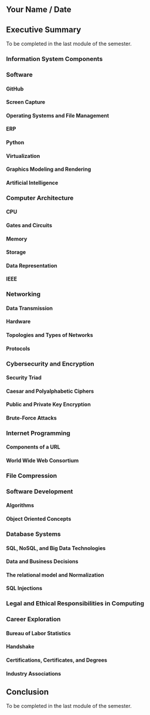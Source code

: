## Your Name / Date

## Executive Summary
To be completed in the last module of the semester.

### Information System Components

### Software
#### GitHub
#### Screen Capture
#### Operating Systems and File Management
#### ERP
#### Python
#### Virtualization
#### Graphics Modeling and Rendering
#### Artificial Intelligence

### Computer Architecture
#### CPU
#### Gates and Circuits
#### Memory
#### Storage
#### Data Representation
#### IEEE

### Networking
#### Data Transmission
#### Hardware
#### Topologies and Types of Networks
#### Protocols

### Cybersecurity and Encryption
#### Security Triad
#### Caesar and Polyalphabetic Ciphers
#### Public and Private Key Encryption
#### Brute-Force Attacks

### Internet Programming
#### Components of a URL
#### World Wide Web Consortium

### File Compression

### Software Development
#### Algorithms
#### Object Oriented Concepts

### Database Systems
#### SQL, NoSQL, and Big Data Technologies
#### Data and Business Decisions
#### The relational model and Normalization
#### SQL Injections

### Legal and Ethical Responsibilities in Computing

### Career Exploration
#### Bureau of Labor Statistics
#### Handshake
#### Certifications, Certificates, and Degrees
#### Industry Associations

## Conclusion
To be completed in the last module of the semester.
